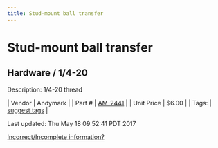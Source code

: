 ```yaml
---
title: Stud-mount ball transfer
---
```


# Stud-mount ball transfer
## Hardware / 1/4-20
Description: 	1/4-20 thread 

| Vendor | Andymark | 
| Part # | [AM-2441](http://www.andymark.com/product-p/am-2441.htm) | 
| Unit Price | $6.00 | 
| Tags: | [suggest tags](https://docs.google.com/forms/d/e/1FAIpQLSeWyY8v3RgOty-MyWmh9U0iivNYN_molChYyS-0U-o-kOAv_g/viewform) | 

Last updated: Thu May 18 09:52:41 PDT 2017

 [Incorrect/Incomplete information?](https://docs.google.com/forms/d/e/1FAIpQLSeWyY8v3RgOty-MyWmh9U0iivNYN_molChYyS-0U-o-kOAv_g/viewform)